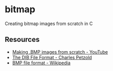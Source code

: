 # bitmap

Creating bitmap images from scratch in C

## Resources

- [Making .BMP images from scratch - YouTube](https://www.youtube.com/watch?v=13E0il2zxBA&t)
- [The DIB File Format - Charles Petzold](https://www-user.tu-chemnitz.de/~heha/hs/chm/petzold.chm/petzoldi/ch15b.htm)
- [BMP file format - Wikipedia](https://en.wikipedia.org/wiki/BMP_file_format)
